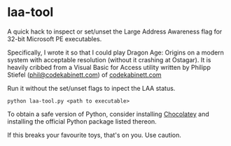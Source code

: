 # laa-tool

A quick hack to inspect or set/unset the Large Address Awareness flag for 
32-bit Microsoft PE executables.

Specifically, I wrote it so that I could play Dragon Age: Origins on a 
modern system with acceptable resolution (without it crashing at Ostagar).
It is heavily cribbed from a Visual Basic for Access utility written by
Philipp Stiefel (phil@codekabinett.com) of [codekabinett.com](https://www.codekabinett.com/)

Run it without the set/unset flags to inpect the LAA status.

`python laa-tool.py <path to executable>`

To obtain a safe version of Python, consider installing [Chocolatey](https://chocolatey.org)
and installing the official Python package listed thereon.

If this breaks your favourite toys, that's on  you. Use caution.
